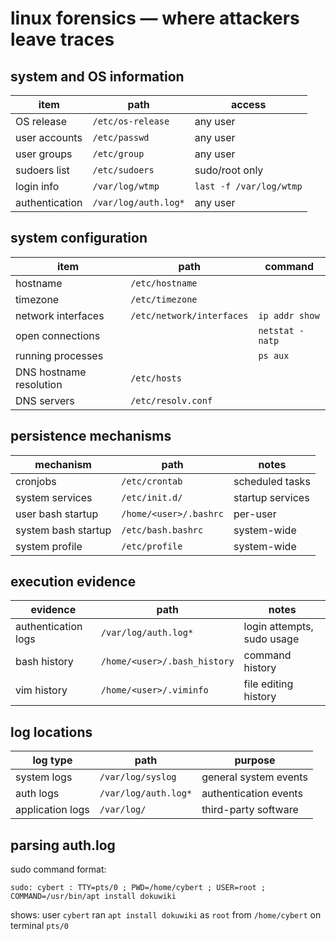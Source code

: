 # linux forensics — where attackers leave traces

## system and OS information

| item | path | access |
|------|------|--------|
| OS release | `/etc/os-release` | any user |
| user accounts | `/etc/passwd` | any user |
| user groups | `/etc/group` | any user |
| sudoers list | `/etc/sudoers` | sudo/root only |
| login info | `/var/log/wtmp` | `last -f /var/log/wtmp` |
| authentication | `/var/log/auth.log*` | any user |

## system configuration

| item | path | command |
|------|------|---------|
| hostname | `/etc/hostname` | |
| timezone | `/etc/timezone` | |
| network interfaces | `/etc/network/interfaces` | `ip addr show` |
| open connections | | `netstat -natp` |
| running processes | | `ps aux` |
| DNS hostname resolution | `/etc/hosts` | |
| DNS servers | `/etc/resolv.conf` | |

## persistence mechanisms

| mechanism | path | notes |
|-----------|------|-------|
| cronjobs | `/etc/crontab` | scheduled tasks |
| system services | `/etc/init.d/` | startup services |
| user bash startup | `/home/<user>/.bashrc` | per-user |
| system bash startup | `/etc/bash.bashrc` | system-wide |
| system profile | `/etc/profile` | system-wide |

## execution evidence

| evidence | path | notes |
|----------|------|-------|
| authentication logs | `/var/log/auth.log*` | login attempts, sudo usage |
| bash history | `/home/<user>/.bash_history` | command history |
| vim history | `/home/<user>/.viminfo` | file editing history |

## log locations

| log type | path | purpose |
|----------|------|---------|
| system logs | `/var/log/syslog` | general system events |
| auth logs | `/var/log/auth.log*` | authentication events |
| application logs | `/var/log/` | third-party software |

## parsing auth.log

sudo command format:
```
sudo: cybert : TTY=pts/0 ; PWD=/home/cybert ; USER=root ; COMMAND=/usr/bin/apt install dokuwiki
```

shows: user `cybert` ran `apt install dokuwiki` as `root` from `/home/cybert` on terminal `pts/0`
